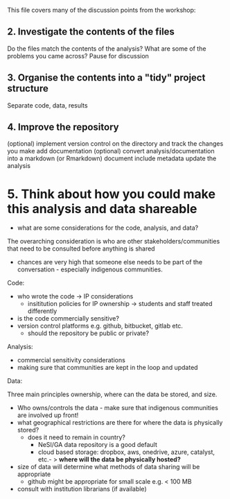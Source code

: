 This file covers many of the discussion points from the workshop:

## 2. Investigate the contents of the files
Do the files match the contents of the analysis?
What are some of the problems you came across?
Pause for discussion

## 3. Organise the contents into a "tidy" project structure
Separate code, data, results

## 4. Improve the repository
(optional) implement version control on the directory and track the changes you make
add documentation
(optional) convert analysis/documentation into a markdown (or Rmarkdown) document
include metadata
update the analysis

# 5. Think about how you could make this analysis and data shareable

- what are some considerations for the code, analysis, and data?

The overarching consideration is who are other stakeholders/communities that need to be consulted before anything is shared
- chances are very high that someone else needs to be part of the conversation - especially indigenous communities.

Code:
- who wrote the code -> IP considerations
  - insititution policies for IP ownership -> students and staff treated differently 
- is the code commercially sensitive?
- version control platforms e.g. github, bitbucket, gitlab etc.
  - should the repository be public or private?


Analysis:
- commercial sensitivity considerations
- making sure that communities are kept in the loop and updated

Data:

Three main principles ownership, where can the data be stored, and size.

- Who owns/controls the data - make sure that indigenous communities are involved up front!
- what geographical restrictions are there for where the data is physically stored?
  - does it need to remain in country?
    - NeSI/GA data repository is a good default
    - cloud based storage: dropbox, aws, onedrive, azure, catalyst, etc.- > **where will the data be physically hosted?**
- size of data will determine what methods of data sharing will be appropriate
  - github might be appropriate for small scale e.g. < 100 MB
- consult with institution librarians (if available)
